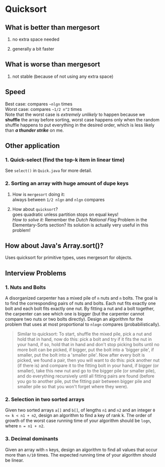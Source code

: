 # Quicksort

## What is better than mergesort

1. no extra space needed

2. generally a bit faster

## What is worse than mergesort

1. not stable (because of not using any extra space)

## Speed

Best case: compares `~nlgn` times  
Worst case: compares `~1/2 n^2` times  
Note that the worst case is *extremely unlikely* to happen because we **shuffle** the array before sorting, worst case
happens only when the random shuffle happens to put everything in the desired order, which is less likely than ***a
thunder strike*** on me.

## Other application

### 1. Quick-select (find the top-k item in linear time)

See `select()` in `Quick.java` for more detail.

### 2. Sorting an array with huge amount of dupe keys

1. How is `mergesort` doing it:  
   always between `1/2 nlgn` and `nlgn` compares

2. How about `quicksort`?  
   goes quadratic unless partition stops on equal keys!  
   *How to solve it:* Remember the *Dutch National Flag* Problem in the Elementary-Sorts section? Its solution is
   actually very useful in this problem!

## How about Java's Array.sort()?

Uses quicksort for primitive types, uses mergesort for objects.

## Interview Problems

### 1. Nuts and Bolts

A disorganized carpenter has a mixed pile of `n` nuts and `n` bolts. The goal is to find the corresponding pairs of nuts
and bolts. Each nut fits exactly one bolt and each bolt fits exactly one nut. By fitting a nut and a bolt together, the
carpenter can see which one is bigger (but the carpenter cannot compare two nuts or two bolts directly). Design an
algorithm for the problem that uses at most proportional to `nlogn` compares (probabilistically).

> Similar to quicksort: To start, shuffle the mixed pile, pick a nut and
> hold that in hand, now do this: pick a bolt and try if it fits the nut in your hand,
> if so, hold that in hand and don't stop picking bolts until no more bolt can be picked, if bigger, put the
> bolt into a 'bigger pile', if smaller, put the bolt into a 'smaller pile'. Now after
> every bolt is picked, we found a pair, then you will want to do this: pick another nut
> (if there is) and compare it to the fitting bolt in your hand, if bigger (or smaller), take this new nut
> and go to the bigger pile (or smaller pile), and do everything recursively until all
> fitting pairs are found (before you go to another pile, put the fitting pair between bigger pile and smaller pile so
> that you won't forget where they were).

### 2. Selection in two sorted arrays

Given two sorted arrays `a[]` and `b[]`, of lengths `n1` and `n2` and an integer `0 <= k < n1 + n2`, design an algorithm
to find a key of rank k. The order of growth of the worst case running time of your algorithm should be `logn`,
where `n = n1 + n2`.

>

### 3. Decimal dominants

Given an array with `n` keys, design an algorithm to find all values that occur more than `n/10` times. The expected
running time of your algorithm should be linear.
